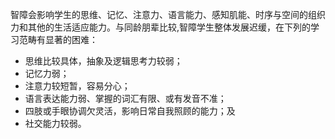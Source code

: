 智障会影响学生的思维、记忆、注意力、语言能力、感知肌能、时序与空间的组织力和其他的生活适应能力。与同龄朋辈比较,智障学生整体发展迟缓，在下列的学习范畴有显著的困难：

- 思维比较具体，抽象及逻辑思考力较弱；
- 记忆力弱；
- 注意力较短暂，容易分心；
- 语言表达能力弱、掌握的词汇有限、或有发音不准；
- 四肢或手眼协调欠灵活，影响日常自我照顾的能力；及
- 社交能力较弱。